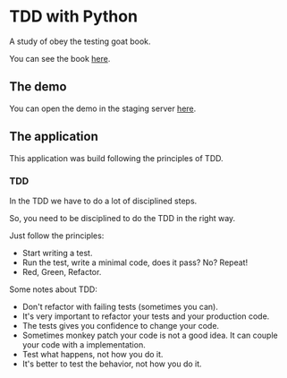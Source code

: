 # TDD with Python

A study of obey the testing goat book.

You can see the book [here](https://www.obeythetestinggoat.com/).

## The demo

You can open the demo in the staging server [here](https://staging-tdd-com-python.herokuapp.com/).

## The application

This application was build following the principles of TDD.

### TDD

In the TDD we have to do a lot of disciplined steps.

So, you need to be disciplined to do the TDD in the right way.

Just follow the principles:

- Start writing a test.
- Run the test, write a minimal code, does it pass? No? Repeat!
- Red, Green, Refactor.

Some notes about TDD:

- Don't refactor with failing tests (sometimes you can).
- It's very important to refactor your tests and your production code.
- The tests gives you confidence to change your code.
- Sometimes monkey patch your code is not a good idea. It can couple your code with a implementation.
- Test what happens, not how you do it.
- It's better to test the behavior, not how you do it.
